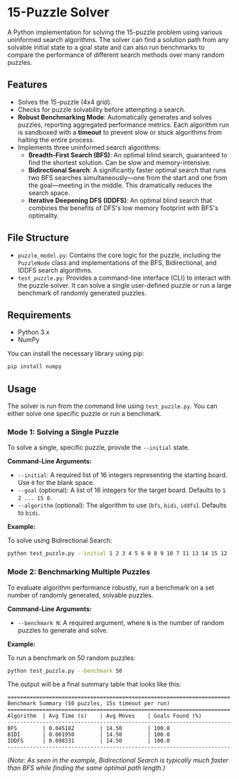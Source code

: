 # 15-Puzzle Solver

A Python implementation for solving the 15-puzzle problem using various uninformed search algorithms. The solver can find a solution path from any solvable initial state to a goal state and can also run benchmarks to compare the performance of different search methods over many random puzzles.

## Features

-   Solves the 15-puzzle (4x4 grid).
-   Checks for puzzle solvability before attempting a search.
-   **Robust Benchmarking Mode**: Automatically generates and solves puzzles, reporting aggregated performance metrics. Each algorithm run is sandboxed with a **timeout** to prevent slow or stuck algorithms from halting the entire process.
-   Implements three uninformed search algorithms:
    -   **Breadth-First Search (BFS)**: An optimal blind search, guaranteed to find the shortest solution. Can be slow and memory-intensive.
    -   **Bidirectional Search**: A significantly faster optimal search that runs two BFS searches simultaneously—one from the start and one from the goal—meeting in the middle. This dramatically reduces the search space.
    -   **Iterative Deepening DFS (IDDFS)**: An optimal blind search that combines the benefits of DFS's low memory footprint with BFS's optimality.

## File Structure

-   `puzzle_model.py`: Contains the core logic for the puzzle, including the `PuzzleNode` class and implementations of the BFS, Bidirectional, and IDDFS search algorithms.
-   `test_puzzle.py`: Provides a command-line interface (CLI) to interact with the puzzle solver. It can solve a single user-defined puzzle or run a large benchmark of randomly generated puzzles.

## Requirements

-   Python 3.x
-   NumPy

You can install the necessary library using pip:

```sh
pip install numpy
```

## Usage

The solver is run from the command line using `test_puzzle.py`. You can either solve one specific puzzle or run a benchmark.

### Mode 1: Solving a Single Puzzle

To solve a single, specific puzzle, provide the `--initial` state.

**Command-Line Arguments:**

-   `--initial`: A required list of 16 integers representing the starting board. Use `0` for the blank space.
-   `--goal` (optional): A list of 16 integers for the target board. Defaults to `1 2 ... 15 0`.
-   `--algorithm` (optional): The algorithm to use (`bfs`, `bidi`, `iddfs`). Defaults to `bidi`.

**Example:**

To solve using Bidirectional Search:

```sh
python test_puzzle.py --initial 1 2 3 4 5 6 0 8 9 10 7 11 13 14 15 12 --algorithm bidi
```

### Mode 2: Benchmarking Multiple Puzzles

To evaluate algorithm performance robustly, run a benchmark on a set number of randomly generated, solvable puzzles.

**Command-Line Arguments:**

-   `--benchmark N`: A required argument, where `N` is the number of random puzzles to generate and solve.

**Example:**

To run a benchmark on 50 random puzzles:

```sh
python test_puzzle.py --benchmark 50
```

The output will be a final summary table that looks like this:

```
======================================================================
Benchmark Summary (50 puzzles, 15s timeout per run)
======================================================================
Algorithm  | Avg Time (s)    | Avg Moves    | Goals Found (%)
----------------------------------------------------------------------
BFS        | 0.045182        | 14.50        | 100.0
BIDI       | 0.001950        | 14.50        | 100.0
IDDFS      | 0.098331        | 14.50        | 100.0
----------------------------------------------------------------------
```
*(Note: As seen in the example, Bidirectional Search is typically much faster than BFS while finding the same optimal path length.)*
